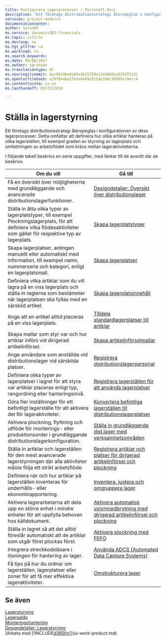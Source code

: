```yaml
---
title: Konfigurera lagerprocesser | Microsoft Docs
description: "Ett företags distributionsstrategi återspeglas i konfigurationen av dess lagerprocesser. Detta omfattar att definiera hur olika artiklar hanteras på olika lagerställen, till exempel graden av styrning av lagerplats och omfattningen av arbetsflödet som krävs mellan lageraktiviteterna."
services: project-madeira
documentationcenter: 
author: SorenGP
ms.service: dynamics365-financials
ms.topic: article
ms.devlang: na
ms.tgt_pltfrm: na
ms.workload: na
ms.search.keywords: 
ms.date: 09/08/2017
ms.author: sgroespe
ms.translationtype: HT
ms.sourcegitcommit: bec0619be0a65e3625759e13d2866ac615d7513c
ms.openlocfilehash: e39f84abe2fe1a4e49c615de10dc36599cc9ecc4
ms.contentlocale: sv-se
ms.lasthandoff: 03/22/2018

---
```

# <a name="setting-up-warehouse-management"></a>Ställa in lagerstyrning
Ett företags distributionsstrategi återspeglas i konfigurationen av dess lagerprocesser. Detta omfattar att definiera hur olika artiklar hanteras på olika lagerställen, till exempel graden av styrning av lagerplats och omfattningen av arbetsflödet som krävs mellan lageraktiviteterna.  

 I följande tabell beskrivs en serie uppgifter, med länkar till de avsnitt där de beskrivs.   

|**Om du vill**|**Gå till**|  
|------------|-------------|  
|Få en översikt över möjligheterna med grundläggande och avancerade distributionslagerfunktioner.|[Designdetaljer: Översikt över distributionslager](design-details-warehouse-overview.md)|  
|Ställa in åtta olika typer av lagerplatstyper, till exempel Plockningslagerplats, för att definiera vilka flödesaktiviteter som gäller för respektive typ av lagerplats.|[Skapa lagerplatstyper](warehouse-how-to-set-up-bin-types.md)|  
|Skapa lagerplatser, antingen manuellt eller automatiskt med information, till exempel namn, nummerserie och kategori, enligt en lagerplatsmall.|[Skapa lagerplatser](warehouse-how-to-create-individual-bins.md)|  
|Definiera vilka artiklar som du vill lagra på en viss lagerplats och ställa in reglerna som bestämmer när lagerplatsen ska fyllas med en särskild artikel.|[Skapa lagerplatsinnehåll](warehouse-how-to-set-up-bin-contents.md)|  
|Ange att en artikel alltid placeras på en viss lagerplats.|[Tilldela standardlagerplatser till artiklar](warehouse-how-to-assign-default-bins-to-items.md)|
|Skapa mallar som styr var och hur artiklar införs vid dirigerad artikelinförsel.|[Skapa artikelinförselmallar](warehouse-how-to-set-up-put-away-templates.md)|
|Ange användare som anställda vid distributionslager vid särskilda platser.|[Registrera distributionslagerpersonal](warehouse-how-to-set-up-warehouse-employees.md)|
|Definiera olika typer av lagerplatser i lagret för att styra var artiklar placeras enligt typ, rangordning eller hanteringsnivå.|[Registrera lagerställen för att använda lagerplatser](warehouse-how-to-set-up-locations-to-use-bins.md)|
|Göra fler inställningar för ett befintligt lagerställe för att aktivera det för lageraktiviteter.|[Konvertera befintliga lagerställen till distributionslagerplatser](warehouse-how-to-convert-existing-locations-to-warehouse-locations.md)|
|Aktivera plockning, flyttning och utflöde för monterings- eller produktionsorder i grundläggande distributionslagerkonfiguration.|[Ställa in grundläggande dist.lager med verksamhetsområden](warehouse-how-to-set-up-basic-warehouses-with-operations-areas.md)|  
|Ställa in artiklar och lagerställen för den mest avancerade lagerstyrningen där alla aktiviteter måste följa ett strikt arbetsflöde.|[Registrera artiklar och platser för dirigerad artikelinförsel och plockning](warehouse-how-to-set-up-items-for-directed-put-away-and-pick.md)|  
|Definiera när och hur artiklar på lagerställen inventeras för underhålls- eller ekonomirapportering.|[Inventera, justera och omgruppera lager](inventory-how-count-adjust-reclassify.md)|
|Aktivera lagerarbetarna att dela upp en större enhet i mindre enheter för att uppfylla behoven hos källdokument.|[Aktivera automatisk volymnedbrytning med dirigerad artikelinförsel och plockning](warehouse-enable-automatic-breaking-bulk-with-directed-put-away-and-pick.md)|  
|Ställa in lagret så att det alltid föreslår automatiskt att de artiklar som utgår först plockas först.|[Aktivera plockning med FEFO](warehouse-picking-by-fefo.md)|
|Integrera streckkodsläsare i lösningen för hantering av lager.|[Använda ADCS (Automated Data Capture Systems)](warehouse-use-automated-data-capture-systems-adcs.md)|  
|Få tips på hur du ordnar om lagerställen, lagerplatser eller zoner för att få mer effektiva lageraktiviteter.|[Omstrukturera lager](warehouse-how-to-restructure-warehouses.md)|  

## <a name="see-also"></a>Se även  
[Lagerstyrning](warehouse-manage-warehouse.md)  
[Lagersaldo](inventory-manage-inventory.md)  
[Monteringshantering](assembly-assemble-items.md)    
[Designdetaljer: Lagerstyrning](design-details-warehouse-management.md)  
[Arbeta med [!INCLUDE[d365fin](includes/d365fin_md.md)]](ui-work-product.md)

